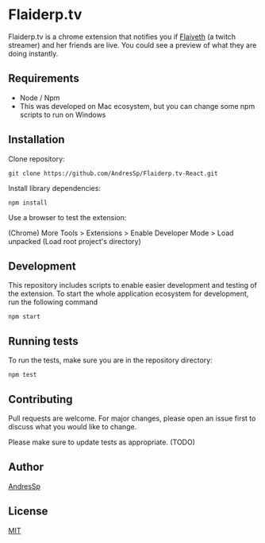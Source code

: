 # Flaiderp.tv

Flaiderp.tv is a chrome extension that notifies you if [Flaiveth](https://www.twitch.tv/flaiveth) (a twitch streamer) and her friends are live. You could see a preview of what they are doing instantly.

## Requirements
- Node / Npm
- This was developed on Mac ecosystem, but you can change some npm scripts to run on Windows

## Installation

Clone repository:

```
git clone https://github.com/AndresSp/Flaiderp.tv-React.git
```

Install library dependencies:

```
npm install
```
Use a browser to test the extension:

(Chrome) More Tools > Extensions > Enable Developer Mode > Load unpacked (Load root project's directory)

## Development
This repository includes scripts to enable easier development and testing of the extension. To start the whole application ecosystem for development,  run the following command

```
npm start
```

## Running tests
To run the tests, make sure you are in the repository directory:

```
npm test
```

## Contributing
Pull requests are welcome. For major changes, please open an issue first to discuss what you would like to change.

Please make sure to update tests as appropriate. (TODO)

## Author
[AndresSp](https://github.com/AndresSp)

## License
[MIT](https://github.com/AndresSp/Flaiderp.tv/blob/master/LICENSE)
